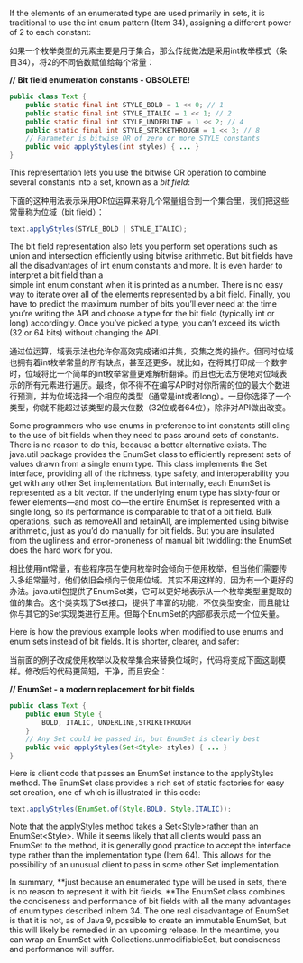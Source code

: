 If the elements of an enumerated type are used primarily in sets, it is traditional to use the int enum pattern \(Item 34\), assigning a different power of 2 to each constant:

如果一个枚举类型的元素主要是用于集合，那么传统做法是采用int枚举模式（条目34），将2的不同倍数赋值给每个常量：

**//** **Bit field enumeration constants - OBSOLETE!**

```java
public class Text {
    public static final int STYLE_BOLD = 1 << 0; // 1
    public static final int STYLE_ITALIC = 1 << 1; // 2
    public static final int STYLE_UNDERLINE = 1 << 2; // 4 
    public static final int STYLE_STRIKETHROUGH = 1 << 3; // 8
    // Parameter is bitwise OR of zero or more STYLE_constants
    public void applyStyles(int styles) { ... } 
}
```

This representation lets you use the bitwise OR operation to combine several constants into a set, known as a _bit field_:

下面的这种用法表示采用OR位运算来将几个常量组合到一个集合里，我们把这些常量称为位域（bit field）：

```java
text.applyStyles(STYLE_BOLD | STYLE_ITALIC);
```

The bit field representation also lets you perform set operations such as union and intersection efficiently using bitwise arithmetic. But bit fields have all the disadvantages of int enum constants and more. It is even harder to interpret a bit field than a  
simple int enum constant when it is printed as a number. There is no easy way to iterate over all of the elements represented by a bit field. Finally, you have to predict the maximum number of bits you’ll ever need at the time you’re writing the API and choose a type for the bit field \(typically int or long\) accordingly. Once you’ve picked a type, you can’t exceed its width \(32 or 64 bits\) without changing the API.

通过位运算，域表示法也允许你高效完成诸如并集，交集之类的操作。但同时位域也拥有着int枚举常量的所有缺点，甚至还更多。就比如，在将其打印成一个数字时，位域将比一个简单的int枚举常量更难解析翻译。而且也无法方便地对位域表示的所有元素进行遍历。最终，你不得不在编写API时对你所需的位的最大个数进行预测，并为位域选择一个相应的类型（通常是int或者long）。一旦你选择了一个类型，你就不能超过该类型的最大位数（32位或者64位），除非对API做出改变。

Some programmers who use enums in preference to int constants still cling to the use of bit fields when they need to pass around sets of constants. There is no reason to do this, because a better alternative exists. The java.util package provides the EnumSet class to efficiently represent sets of values drawn from a single enum type. This class implements the Set interface, providing all of the richness, type safety, and interoperability you get with any other Set implementation. But internally, each EnumSet is represented as a bit vector. If the underlying enum type has sixty-four or fewer elements—and most do—the entire EnumSet is represented with a single long, so its performance is comparable to that of a bit field. Bulk operations, such as removeAll and retainAll, are implemented using bitwise arithmetic, just as you’d do manually for bit fields. But you are insulated from the ugliness and error-proneness of manual bit twiddling: the EnumSet does the hard work for you.

相比使用int常量，有些程序员在使用枚举时会倾向于使用枚举，但当他们需要传入多组常量时，他们依旧会倾向于使用位域。其实不用这样的，因为有一个更好的办法。java.util包提供了EnumSet类，它可以更好地表示从一个枚举类型里提取的值的集合。这个类实现了Set接口，提供了丰富的功能，不仅类型安全，而且能让你与其它的Set实现类进行互用。但每个EnumSet的内部都表示成一个位矢量。

Here is how the previous example looks when modified to use enums and enum sets instead of bit fields. It is shorter, clearer, and safer:

当前面的例子改成使用枚举以及枚举集合来替换位域时，代码将变成下面这副模样。修改后的代码更简短，干净，而且安全：

**// EnumSet - a modern replacement for bit fields**

```java
public class Text {
    public enum Style { 
        BOLD, ITALIC, UNDERLINE,STRIKETHROUGH 
    }
    // Any Set could be passed in, but EnumSet is clearly best
    public void applyStyles(Set<Style> styles) { ... } 
}
```

Here is client code that passes an EnumSet instance to the applyStyles method. The EnumSet class provides a rich set of static factories for easy set creation, one of which is illustrated in this code:

```java
text.applyStyles(EnumSet.of(Style.BOLD, Style.ITALIC));
```

Note that the applyStyles method takes a Set&lt;Style&gt;rather than an EnumSet&lt;Style&gt;. While it seems likely that all clients would pass an EnumSet to the method, it is generally good practice to accept the interface type rather than the implementation type \(Item 64\). This allows for the possibility of an unusual client to pass in some other Set implementation.

In summary, **just because an enumerated type will be used in sets, there is no reason to represent it with bit fields. **The EnumSet class combines the conciseness and performance of bit fields with all the many advantages of enum types described inItem 34. The one real disadvantage of EnumSet is that it is not, as of Java 9, possible to create an immutable EnumSet, but this will likely be remedied in an upcoming release. In the meantime, you can wrap an EnumSet with Collections.unmodifiableSet, but conciseness and performance will suffer.

